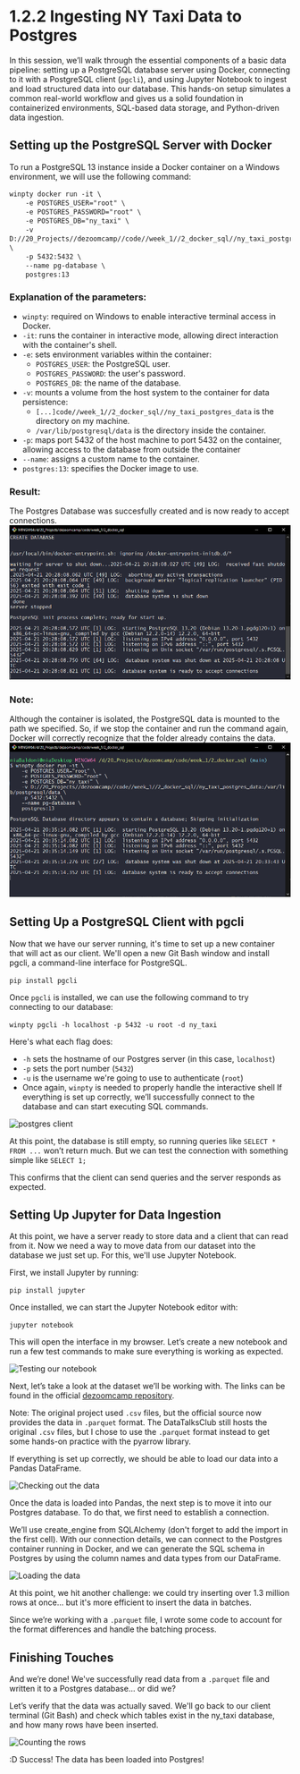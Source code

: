 # 1.2.2 Ingesting NY Taxi Data to Postgres

In this session, we’ll walk through the essential components of a basic data pipeline: setting up a PostgreSQL database server using Docker, connecting to it with a PostgreSQL client (`pgcli`), and using Jupyter Notebook to ingest and load structured data into our database. This hands-on setup simulates a common real-world workflow and gives us a solid foundation in containerized environments, SQL-based data storage, and Python-driven data ingestion.

## Setting up the PostgreSQL Server with Docker
To run a PostgreSQL 13 instance inside a Docker container on a Windows environment, we will use the following command:
```
winpty docker run -it \
    -e POSTGRES_USER="root" \
    -e POSTGRES_PASSWORD="root" \
    -e POSTGRES_DB="ny_taxi" \
    -v D://20_Projects//dezoomcamp//code//week_1//2_docker_sql//ny_taxi_postgres_data:/var/lib/postgresql/data \
    -p 5432:5432 \
    --name pg-database \
    postgres:13
```

### Explanation of the parameters:
- `winpty`: required on Windows to enable interactive terminal access in Docker.
- `-it`: runs the container in interactive mode, allowing direct interaction with the container's shell.
- `-e`: sets environment variables within the container:
    - `POSTGRES_USER`: the PostgreSQL user.
    - `POSTGRES_PASSWORD`: the user's password.
    - `POSTGRES_DB`: the name of the database.
- `-v`: mounts a volume from the host system to the container for data persistence:
    - `[...]code//week_1//2_docker_sql//ny_taxi_postgres_data` is the directory on my machine.
    - `/var/lib/postgresql/data` is the directory inside the container.
- `-p`: maps port 5432 of the host machine to port 5432 on the container, allowing access to the database from outside the container
- `--name`: assigns a custom name to the container.
- `postgres:13`: specifies the Docker image to use.

### Result:
The Postgres Database was succesfully created and is now ready to accept connections.
![database system is ready to accept connections](../assets/1.2.2.postgres_server.png)

### Note:
Although the container is isolated, the PostgreSQL data is mounted to the path we specified. So, if we stop the container and run the command again, Docker will correctly recognize that the folder already contains the data.
![data persistence](../assets/1.2.2.data_persistence.png)

## Setting Up a PostgreSQL Client with pgcli
Now that we have our server running, it's time to set up a new container that will act as our client. We'll open a new Git Bash window and install pgcli, a command-line interface for PostgreSQL.

```pip install pgcli```

Once `pgcli` is installed, we can use the following command to try connecting to our database:

```winpty pgcli -h localhost -p 5432 -u root -d ny_taxi```

Here's what each flag does:
- `-h` sets the hostname of our Postgres server (in this case, `localhost`)
- `-p` sets the port number (`5432`)
- `-u` is the username we're going to use to authenticate (`root`)
- Once again, `winpty` is needed to properly handle the interactive shell
If everything is set up correctly, we’ll successfully connect to the database and can start executing SQL commands.

![postgres client](../assets/1.2.2.postgres_client.png)

At this point, the database is still empty, so running queries like `SELECT * FROM ...` won’t return much. But we can test the connection with something simple like `SELECT 1;`

This confirms that the client can send queries and the server responds as expected.

## Setting Up Jupyter for Data Ingestion

At this point, we have a server ready to store data and a client that can read from it. Now we need a way to move data from our dataset into the database we just set up. For this, we'll use Jupyter Notebook.

First, we install Jupyter by running:

```pip install jupyter```

Once installed, we can start the Jupyter Notebook editor with:

```jupyter notebook```

This will open the interface in my browser. Let’s create a new notebook and run a few test commands to make sure everything is working as expected.

![Testing our notebook](../assets/1.2.2.jupyter1.png)

Next, let’s take a look at the dataset we’ll be working with. The links can be found in the official [dezoomcamp repository](https://github.com/DataTalksClub/data-engineering-zoomcamp/tree/main/01-docker-terraform/2_docker_sql#ny-trips-dataset).

Note: The original project used `.csv` files, but the official source now provides the data in `.parquet` format. The DataTalksClub still hosts the original `.csv` files, but I chose to use the `.parquet` format instead to get some hands-on practice with the pyarrow library.

If everything is set up correctly, we should be able to load our data into a Pandas DataFrame.

![Checking out the data](../assets/1.2.2.jupyter2.png)

Once the data is loaded into Pandas, the next step is to move it into our Postgres database. To do that, we first need to establish a connection.

We’ll use create_engine from SQLAlchemy (don't forget to add the import in the first cell). With our connection details, we can connect to the Postgres container running in Docker, and we can generate the SQL schema in Postgres by using the column names and data types from our DataFrame.

![Loading the data](../assets/1.2.2.jupyter3.png)

At this point, we hit another challenge: we could try inserting over 1.3 million rows at once... but it's more efficient to insert the data in batches.

Since we’re working with a `.parquet` file, I wrote some code to account for the format differences and handle the batching process.

## Finishing Touches

And we’re done! We've successfully read data from a `.parquet` file and written it to a Postgres database… or did we?

Let’s verify that the data was actually saved. We'll go back to our client terminal (Git Bash) and check which tables exist in the ny_taxi database, and how many rows have been inserted.

![Counting the rows](../assets/1.2.2.postgres_query.png)

:D Success! The data has been loaded into Postgres!